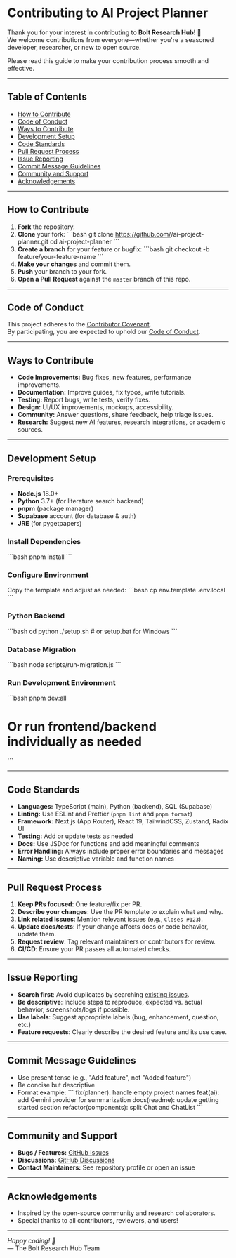 # Contributing to AI Project Planner

Thank you for your interest in contributing to **Bolt Research Hub**! 🎉  
We welcome contributions from everyone—whether you're a seasoned developer, researcher, or new to open source.

Please read this guide to make your contribution process smooth and effective.

---

## Table of Contents

- [How to Contribute](#how-to-contribute)
- [Code of Conduct](#code-of-conduct)
- [Ways to Contribute](#ways-to-contribute)
- [Development Setup](#development-setup)
- [Code Standards](#code-standards)
- [Pull Request Process](#pull-request-process)
- [Issue Reporting](#issue-reporting)
- [Commit Message Guidelines](#commit-message-guidelines)
- [Community and Support](#community-and-support)
- [Acknowledgements](#acknowledgements)

---

## How to Contribute

1. **Fork** the repository.
2. **Clone** your fork:
   \`\`\`bash
   git clone https://github.com/<your-username>/ai-project-planner.git
   cd ai-project-planner
   \`\`\`
3. **Create a branch** for your feature or bugfix:
   \`\`\`bash
   git checkout -b feature/your-feature-name
   \`\`\`
4. **Make your changes** and commit them.
5. **Push** your branch to your fork.
6. **Open a Pull Request** against the `master` branch of this repo.

---

## Code of Conduct

This project adheres to the [Contributor Covenant](https://www.contributor-covenant.org/).  
By participating, you are expected to uphold our [Code of Conduct](CODE_OF_CONDUCT.md).

---

## Ways to Contribute

- **Code Improvements:** Bug fixes, new features, performance improvements.
- **Documentation:** Improve guides, fix typos, write tutorials.
- **Testing:** Report bugs, write tests, verify fixes.
- **Design:** UI/UX improvements, mockups, accessibility.
- **Community:** Answer questions, share feedback, help triage issues.
- **Research:** Suggest new AI features, research integrations, or academic sources.

---

## Development Setup

### Prerequisites

- **Node.js** 18.0+
- **Python** 3.7+ (for literature search backend)
- **pnpm** (package manager)
- **Supabase** account (for database & auth)
- **JRE** (for pygetpapers)

### Install Dependencies

\`\`\`bash
pnpm install
\`\`\`

### Configure Environment

Copy the template and adjust as needed:
\`\`\`bash
cp env.template .env.local
\`\`\`

### Python Backend

\`\`\`bash
cd python
./setup.sh       # or setup.bat for Windows
\`\`\`

### Database Migration

\`\`\`bash
node scripts/run-migration.js
\`\`\`

### Run Development Environment

\`\`\`bash
pnpm dev:all
# Or run frontend/backend individually as needed
\`\`\`

---

## Code Standards

- **Languages:** TypeScript (main), Python (backend), SQL (Supabase)
- **Linting:** Use ESLint and Prettier (`pnpm lint` and `pnpm format`)
- **Framework:** Next.js (App Router), React 19, TailwindCSS, Zustand, Radix UI
- **Testing:** Add or update tests as needed
- **Docs:** Use JSDoc for functions and add meaningful comments
- **Error Handling:** Always include proper error boundaries and messages
- **Naming:** Use descriptive variable and function names

---

## Pull Request Process

1. **Keep PRs focused**: One feature/fix per PR.
2. **Describe your changes**: Use the PR template to explain what and why.
3. **Link related issues**: Mention relevant issues (e.g., `Closes #123`).
4. **Update docs/tests**: If your change affects docs or code behavior, update them.
5. **Request review**: Tag relevant maintainers or contributors for review.
6. **CI/CD**: Ensure your PR passes all automated checks.

---

## Issue Reporting

- **Search first**: Avoid duplicates by searching [existing issues](https://github.com/Kedhareswer/ai-project-planner/issues).
- **Be descriptive**: Include steps to reproduce, expected vs. actual behavior, screenshots/logs if possible.
- **Use labels**: Suggest appropriate labels (bug, enhancement, question, etc.)
- **Feature requests**: Clearly describe the desired feature and its use case.

---

## Commit Message Guidelines

- Use present tense (e.g., "Add feature", not "Added feature")
- Be concise but descriptive
- Format example:
  \`\`\`
  fix(planner): handle empty project names
  feat(ai): add Gemini provider for summarization
  docs(readme): update getting started section
  refactor(components): split Chat and ChatList
  \`\`\`

---

## Community and Support

- **Bugs / Features:** [GitHub Issues](https://github.com/Kedhareswer/ai-project-planner/issues)
- **Discussions:** [GitHub Discussions](https://github.com/Kedhareswer/ai-project-planner/discussions)
- **Contact Maintainers:** See repository profile or open an issue

---

## Acknowledgements

- Inspired by the open-source community and research collaborators.
- Special thanks to all contributors, reviewers, and users!

---

*Happy coding! 🚀*  
— The Bolt Research Hub Team
